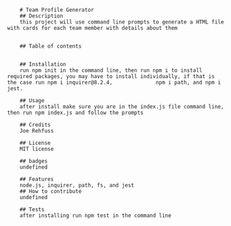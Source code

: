 
        # Team Profile Generator
        ## Description
        this project will use command line prompts to generate a HTML file with cards for each team member with details about them
        
        
        ## Table of contents
        
        
        ## Installation
        run npm init in the command line, then run npm i to install required packages, you may have to install individually, if that is the case run npm i inquirer@8.2.4,              npm i path, and npm i jest.
        
        ## Usage
        after install make sure you are in the index.js file command line, then run npm index.js and follow the prompts
        
        ## Credits
        Joe Rehfuss
        
        ## License
        MIT license
        
        ## badges
        undefined
        
        ## Features
        node.js, inquirer, path, fs, and jest
        ## How to contribute
        undefined
        
        ## Tests
        after installing run npm test in the command line
        
        
